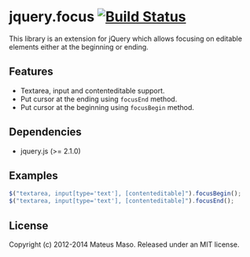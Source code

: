 jquery.focus [![Build Status](https://travis-ci.org/mateusmaso/jquery.focus.svg?branch=master)](https://travis-ci.org/mateusmaso/jquery.focus)
============

This library is an extension for jQuery which allows focusing on editable elements either at the beginning or ending.

## Features

* Textarea, input and contenteditable support.
* Put cursor at the ending using ```focusEnd``` method.
* Put cursor at the beginning using ```focusBegin``` method.

## Dependencies

* jquery.js (>= 2.1.0)

## Examples

```javascript
$("textarea, input[type='text'], [contenteditable]").focusBegin();
$("textarea, input[type='text'], [contenteditable]").focusEnd();
```

## License

Copyright (c) 2012-2014 Mateus Maso. Released under an MIT license.
